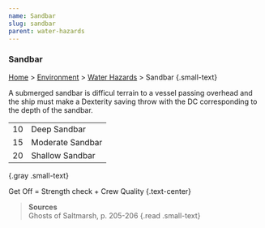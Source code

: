 ```yaml
---
name: Sandbar
slug: sandbar
parent: water-hazards
---
```

### Sandbar
[Home](dm-operations-center) > [Environment](environment) > [Water Hazards](water-hazards) > Sandbar {.small-text}

A submerged sandbar is difficul terrain to a vessel passing overhead and the ship must make a Dexterity saving throw with the DC corresponding to the depth of the sandbar.

|     |                  |
| :-: | :--------------- |
| 10  | Deep Sandbar     |
| 15  | Moderate Sandbar |
| 20  | Shallow Sandbar  |
{.gray .small-text}

Get Off = Strength check + Crew Quality {.text-center}

> **Sources** <br/>
> Ghosts of Saltmarsh, p. 205-206
{.read .small-text}
